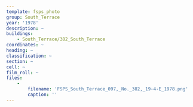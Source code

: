 ```yaml
---
template: fsps_photo
group: South_Terrace
year: '1978'
description: ~
buildings:
    - South_Terrace/382_South_Terrace
coordinates: ~
heading: ~
classification: ~
section: ~
cell: ~
film_roll: ~
files:
    -
        filename: 'FSPS_South_Terrace_097,_No._382,_19-4-E_1978.png'
        caption: ''
---
```


